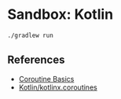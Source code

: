 
# Sandbox: Kotlin

```sh
./gradlew run
```

## References

* [Coroutine Basics](https://kotlinlang.org/docs/reference/coroutines/basics.html)
* [Kotlin/kotlinx.coroutines](https://github.com/Kotlin/kotlinx.coroutines)
